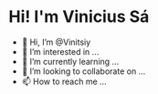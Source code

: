 # Hi! I'm Vinicius Sá

- 👋 Hi, I’m @Vinitsiy
- 👀 I’m interested in ...
- 🌱 I’m currently learning ...
- 💞️ I’m looking to collaborate on ...
- 📫 How to reach me ...

<!---
Vinitsiy/Vinitsiy is a ✨ special ✨ repository because its `README.md` (this file) appears on your GitHub profile.
You can click the Preview link to take a look at your changes.
--->
